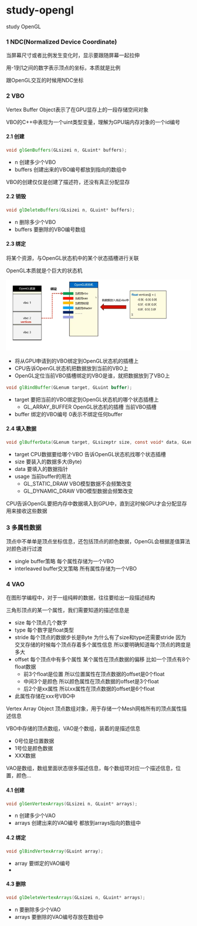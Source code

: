 # study-opengl
study OpenGL

### 1 NDC(Normalized Device Coordinate)

当屏幕尺寸或者比例发生变化时，显示要跟随屏幕一起拉伸

用-1到1之间的数字表示顶点的坐标，本质就是比例

跟OpenGL交互的时候用NDC坐标

### 2 VBO

Vertex Buffer Object表示了在GPU显存上的一段存储空间对象

VBO的C++中表现为一个uint类型变量，理解为GPU端内存对象的一个id编号

#### 2.1 创建

```glsl
void glGenBuffers(GLsizei n, GLuint* buffers);
```

- n 创建多少个VBO
- buffers 创建出来的VBO编号都放到指向的数组中

VBO的创建仅仅是创建了描述符，还没有真正分配显存

#### 2.2 销毁

```glsl
void glDeleteBuffers(GLsizei n, GLuint* buffers);
```

- n 删除多少个VBO
- buffers 要删除的VBO编号数组

#### 2.3 绑定

将某个资源，与OpenGL状态机中的某个状态插槽进行关联

OpenGL本质就是个巨大的状态机

![](./doc/img/1751186646.png)

- 将从GPU申请到的VBO绑定到OpenGL状态机的插槽上
- CPU告诉OpenGL状态机把数据放到当前的VBO上
- OpenGL定位当前VBO插槽绑定的VBO是谁，就把数据放到了VBO上

```glsl
void glBindBuffer(GLenum target, GLuint buffer);
```

- target 要把当前的VBO绑定到OpenGL状态机的哪个状态插槽上
  - GL_ARRAY_BUFFER OpenGL状态机的插槽 当前VBO插槽 
- buffer 绑定的VBO编号 0表示不绑定任何buffer

#### 2.4 填入数据

```glsl
void glBufferData(GLenum target, GLsizeptr size, const void* data, GLenum usage);
```

- target CPU数据要给哪个VBO 告诉OpenGL状态机找哪个状态插槽 
- size 要装入的数据多大(Byte)
- data 要填入的数据指针
- usage 当前buffer的用法
  - GL_STATIC_DRAW VBO模型数据不会频繁改变
  - GL_DYNAMIC_DRAW VBO模型数据会频繁改变

CPU告诉OpenGL要把内存中数据填入到GPU中，直到这时候GPU才会分配显存用来接收这些数据

### 3 多属性数据

顶点中不单单是顶点坐标信息，还包括顶点的颜色数据，OpenGL会根据差值算法对颜色进行过渡

- single buffer策略 每个属性存储为一个VBO
- interleaved buffer交叉策略 所有属性存储为一个VBO

### 4 VAO

在图形学编程中，对于一组纯粹的数据，往往要给出一段描述结构

三角形顶点的某一个属性，我们需要知道的描述信息是
- size 每个顶点几个数字
- type 每个数字是float类型
- stride 每个顶点的数据步长是Byte 为什么有了size和type还需要stride 因为交叉存储的时候每个顶点存着多个属性信息 所以要明确知道每个顶点的跨度是多大
- offset 每个顶点中有多个属性 某个属性在顶点数据的偏移 比如一个顶点有8个float数据
  - 前3个float是位置 所以位置属性在顶点数据的offset是0个float
  - 中间3个是颜色 所以颜色属性在顶点数据的offset是3个float
  - 后2个是xx属性 所以xx属性在顶点数据的offset是6个float
- 此属性存储在xxx号VBO中

Vertex Array Object 顶点数组对象，用于存储一个Mesh网格所有的顶点属性描述信息

VBO中存储的顶点数组，VAO是个数组，装着的是描述信息
- 0号位是位置数据
- 1号位是颜色数据
- XXX数据

VAO是数组，数组里面状态很多描述信息，每个数组项对应一个描述信息，位置，颜色...

#### 4.1 创建

```glsl
void glGenVertexArrays(GLsizei n, GLuint* arrays);
```
- n 创建多少个VAO
- arrays 创建出来的VAO编号 都放到arrays指向的数组中

#### 4.2 绑定

```glsl
void glBindVertexArray(GLuint array);
```

- array 要绑定的VAO编号
- 
#### 4.3 删除

```glsl
void glDeleteVertexArrays(GLsizei n, GLuint* arrays);
```

- n 要删除多少个VAO
- arrays 要删除的VAO编号存放在数组中
